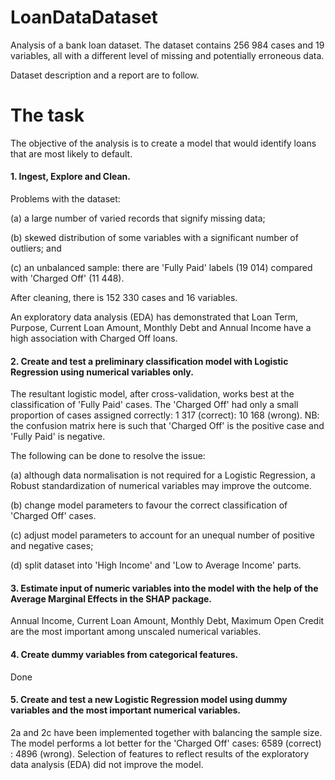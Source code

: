 # LoanDataDataset
Analysis of a bank loan dataset. The dataset contains 256 984 cases and 19 variables, all with a different level of missing and potentially erroneous data.

Dataset description and a report are to follow.

# The task
The objective of the analysis is to create a model that would identify loans that are most likely to default.

#### 1. Ingest, Explore and Clean.
Problems with the dataset:

(a) a large number of varied records that signify missing data;

(b) skewed distribution of some variables with a significant number of outliers; and 

(c) an unbalanced sample: there are 'Fully Paid' labels (19 014) compared with 'Charged Off' (11 448). 

After cleaning, there is 152 330 cases and 16 variables.

An exploratory data analysis (EDA) has demonstrated that Loan Term, Purpose, Current Loan Amount, Monthly Debt and Annual Income have a high association with Charged Off loans.

#### 2. Create and test a preliminary classification model with Logistic Regression using numerical variables only.
The resultant logistic model, after cross-validation, works best at the classification of 'Fully Paid' cases. The 'Charged Off' had only a small proportion of cases assigned correctly: 1 317 (correct): 10 168 (wrong). NB: the confusion matrix here is such that 'Charged Off' is the positive case and 'Fully Paid' is negative. 

The following can be done to resolve the issue:

(a) although data normalisation is not required for a Logistic Regression, a Robust standardization of numerical variables may improve the outcome.

(b) change model parameters to favour the correct classification of 'Charged Off' cases.

(c) adjust model parameters to account for an unequal number of positive and negative cases;

(d) split dataset into 'High Income' and 'Low to Average Income' parts.
#### 3. Estimate input of numeric variables into the model with the help of the Average Marginal Effects in the SHAP package.
Annual Income, Current Loan Amount, Monthly Debt, Maximum Open Credit are the most important among unscaled numerical variables. 
#### 4. Create dummy variables from categorical features.
Done

#### 5. Create and test a new Logistic Regression model using dummy variables and the most important numerical variables.
2a and 2c have been implemented together with balancing the sample size. The model performs a lot better for the 'Charged Off' cases: 6589 (correct) : 4896 (wrong). Selection of features to reflect results of the exploratory data analysis (EDA) did not improve the model.
